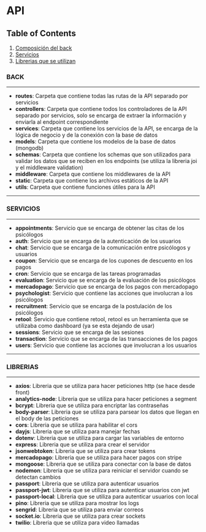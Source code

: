 # API

## Table of Contents

1. [Composición del back](#back)
2. [Servicios](#servicios)
3. [Librerias que se utilizan](#librerias)

### BACK

---

-   **routes**: Carpeta que contiene todas las rutas de la API separado por servicios
-   **controllers**: Carpeta que contiene todos los controladores de la API separado por servicios, solo se encarga de extraer la
                    información y enviarla al endpoint correspondiente
-   **services**: Carpeta que contiene los servicios de la API, se encarga de la lógica de negocio y de la conexión con la base de datos
-   **models**: Carpeta que contiene los modelos de la base de datos (mongodb)
-   **schemas**: Carpeta que contiene los schemas que son utilizados para validar los datos que se reciben en los endpoints (se
utiliza la libreria joi y el middleware validation)
-   **middleware**: Carpeta que contiene los middlewares de la API 
-   **static**: Carpeta que contiene los archivos estáticos de la API
-   **utils**: Carpeta que contiene funciones útiles para la API

---

### SERVICIOS

---
-   **appointments**: Servicio que se encarga de obtener las citas de los psicólogos
-   **auth**: Servicio que se encarga de la autenticación de los usuarios
-   **chat**: Servicio que se encarga de la comunicación entre psicólogos y usuarios
-   **coupon**: Servicio que se encarga de los cupones de descuento en los pagos
-   **cron**: Servicio que se encarga de las tareas programadas
-   **evaluation**: Servicio que se encarga de la evaluación de los psicólogos
-   **mercadopago**: Servicio que se encarga de los pagos con mercadopago
-   **psychologist**: Servicio que contiene las acciones que involucran a los psicólogos
-   **recruitment**: Servicio que se encarga de la postulación de los psicólogos
-   **retool**: Servicio que contiene retool, retool es un herramienta que se utilizaba como dashboard (ya se esta dejando de usar)
-   **sessions**: Servicio que se encarga de las sesiones
-   **transaction**: Servicio que se encarga de las transacciones de los pagos
-   **users**: Servicio que contiene las acciones que involucran a los usuarios

---

### LIBRERIAS

---
-   **axios**: Libreria que se utiliza para hacer peticiones http (se hace desde front)
-   **analytics-node**: Libreria que se utiliza para hacer peticiones a segment
-   **bcrypt**: Libreria que se utiliza para encriptar las contraseñas
-   **body-parser**: Libreria que se utiliza para parsear los datos que llegan en el body de las peticiones
-   **cors**: Libreria que se utiliza para habilitar el cors
-   **dayjs**: Libreria que se utiliza para manejar fechas
-   **dotenv**: Libreria que se utiliza para cargar las variables de entorno
-   **express**: Libreria que se utiliza para crear el servidor
-   **jsonwebtoken**: Libreria que se utiliza para crear tokens
-   **mercadopago**: Libreria que se utiliza para hacer pagos con stripe
-   **mongoose**: Libreria que se utiliza para conectar con la base de datos
-   **nodemon**: Libreria que se utiliza para reiniciar el servidor cuando se detectan cambios
-   **passport**: Libreria que se utiliza para autenticar usuarios
-   **passport-jwt**: Libreria que se utiliza para autenticar usuarios con jwt
-   **passport-local**: Libreria que se utiliza para autenticar usuarios con local
-   **pino**: Libreria que se utiliza para mostrar los logs
-   **sengrid**: Libreria que se utiliza para enviar correos
-   **socket.io**: Libreria que se utiliza para crear sockets
-   **twilio**: Libreria que se utiliza para video llamadas

